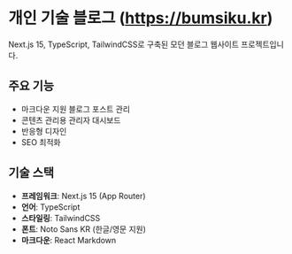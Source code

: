 # 개인 기술 블로그 (https://bumsiku.kr)

Next.js 15, TypeScript, TailwindCSS로 구축된 모던 블로그 웹사이트 프로젝트입니다.

## 주요 기능

- 마크다운 지원 블로그 포스트 관리
- 콘텐츠 관리용 관리자 대시보드
- 반응형 디자인
- SEO 최적화

## 기술 스택

- **프레임워크**: Next.js 15 (App Router)
- **언어**: TypeScript
- **스타일링**: TailwindCSS
- **폰트**: Noto Sans KR (한글/영문 지원)
- **마크다운**: React Markdown
